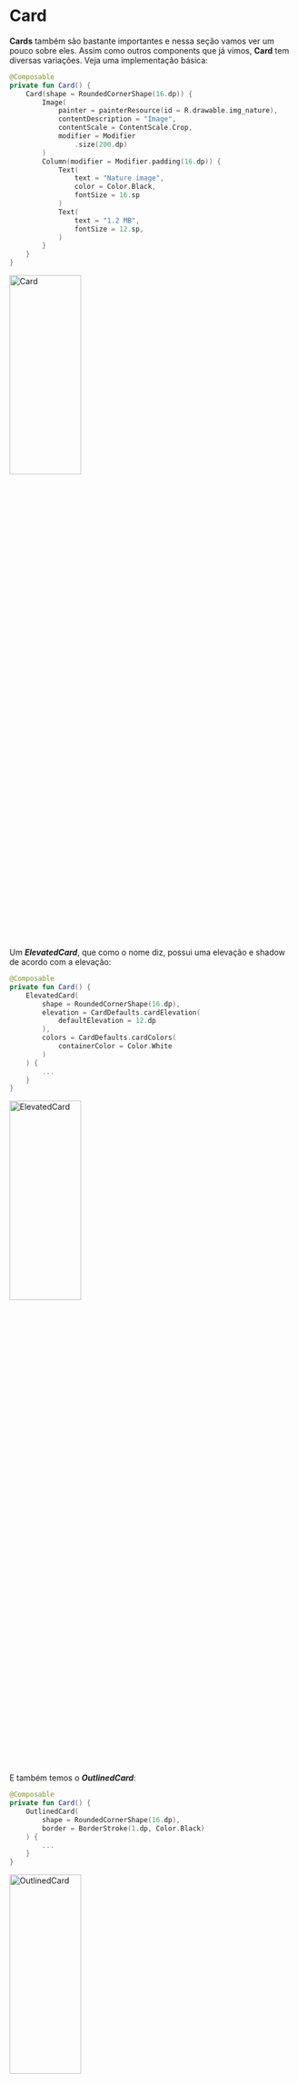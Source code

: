 # Card

**Cards** também são bastante importantes e nessa seção vamos ver um pouco sobre eles. Assim como outros components que já vimos, **Card** tem diversas variações. Veja uma implementação básica:

```kotlin
@Composable
private fun Card() {
    Card(shape = RoundedCornerShape(16.dp)) {
        Image(
            painter = painterResource(id = R.drawable.img_nature),
            contentDescription = "Image",
            contentScale = ContentScale.Crop,
            modifier = Modifier
                .size(200.dp)
        )
        Column(modifier = Modifier.padding(16.dp)) {
            Text(
                text = "Nature image",
                color = Color.Black,
                fontSize = 16.sp
            )
            Text(
                text = "1.2 MB",
                fontSize = 12.sp,
            )
        }
    }
}
```

<img src="../card/img-01.png" alt="Card" width="50%" height="30%"/>

Um ***ElevatedCard***, que como o nome diz, possui uma elevação e shadow de acordo com a elevação:

```kotlin
@Composable
private fun Card() {
    ElevatedCard(
        shape = RoundedCornerShape(16.dp),
        elevation = CardDefaults.cardElevation(
            defaultElevation = 12.dp
        ),
        colors = CardDefaults.cardColors(
            containerColor = Color.White
        )
    ) {
        ...
    }
}
```

<img src="../card/img-02.png" alt="ElevatedCard" width="50%" height="30%"/>

E também temos o ***OutlinedCard***:

```kotlin
@Composable
private fun Card() {
    OutlinedCard(
        shape = RoundedCornerShape(16.dp),
        border = BorderStroke(1.dp, Color.Black)
    ) {
        ...
    }
}
```

<img src="../card/img-03.png" alt="OutlinedCard" width="50%" height="30%"/>

## :link: Conteúdos auxiliares:
- [Card (documentação)](https://developer.android.com/jetpack/compose/components/card)
- [Cards (Material Design 3)](https://m3.material.io/components/cards/overview)
